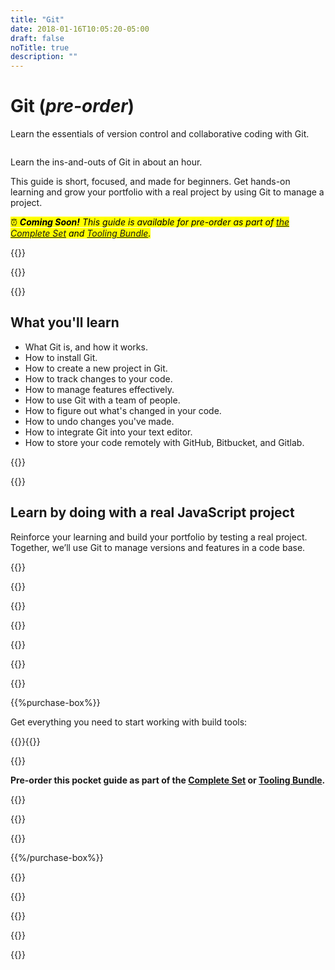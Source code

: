 ```yaml
---
title: "Git"
date: 2018-01-16T10:05:20-05:00
draft: false
noTitle: true
description: ""
---
```


<h1 class="no-padding-top no-margin-bottom h5 text-sans">Git (<em>pre-order</em>)</h1>
<p><span class="text-xlarge text-serif">Learn the essentials of version control and collaborative coding with&nbsp;Git.</span></p>

<img class="img-center img-hero" alt="" src="/img/guides/git.png">

<span class="text-large">Learn the ins-and-outs of Git in about an&nbsp;hour.</span>

This guide is short, focused, and made for beginners. Get hands-on learning and grow your portfolio with a real project by using Git to manage a project.

<p><mark>⏰ <em><strong>Coming Soon!</strong> This guide is available for pre-order as part of <a href="/complete-set/">the Complete Set</a> and <a href="/tooling-bundle/">Tooling&nbsp;Bundle</a>.</em></mark></p>

{{<cta for="guide">}}

<div class="padding-bottom-small">{{<pricing-link>}}</div>

{{<used-by>}}

## What you'll learn

- What Git is, and how it works.
- How to install Git.
- How to create a new project in Git.
- How to track changes to your code.
- How to manage features effectively.
- How to use Git with a team of people.
- How to figure out what's changed in your code.
- How to undo changes you've made.
- How to integrate Git into your text editor.
- How to store your code remotely with GitHub, Bitbucket, and Gitlab.

{{<formats>}}

{{<testimonial-group group="learn">}}

## Learn by doing with a real JavaScript project

<!-- <iframe src="https://player.vimeo.com/video/537344749?badge=0&amp;autopause=0&amp;loop=1&amp;player_id=0&amp;app_id=58479" width="400" height="300" frameborder="0" allow="autoplay; fullscreen; picture-in-picture" allowfullscreen></iframe> -->

Reinforce your learning and build your portfolio by testing a real project. Together, we’ll use Git to manage versions and features in a code base.

{{<bonuses>}}

{{<pricing-link>}}

{{<testimonial-group group="slack">}}

{{<skills>}}

<!-- ## A Sample Lesson

<figure>
	<iframe class="no-margin-bottom" src="https://player.vimeo.com/video/531873765?badge=0&amp;autopause=0&amp;player_id=0&amp;app_id=58479" width="1280" height="720" frameborder="0" allow="autoplay; fullscreen; picture-in-picture" allowfullscreen></iframe>
	<figcaption>How to get data from an API with the <code>fetch()</code> method.</figcaption>
</figure> -->

{{<sample>}}

{{<money-back>}}

{{<cta for="bio">}}

{{%purchase-box%}}

Get everything you need to start working with build tools:

{{<purchase-summary>}}{{</purchase-summary>}}

{{<cta for="guide-buy">}}

<p><strong>Pre-order this pocket guide as part of the <a href="/complete-set/">Complete Set</a> or <a href="/tooling-bundle/">Tooling&nbsp;Bundle</a>.</strong></p>

{{<purchase-link product="git">}}

{{<purchase-upsell upsell="tooling">}}

{{<sales-numbers>}}

{{%/purchase-box%}}

{{<testimonial-group group="purchase">}}

{{<faq>}}

{{<pricing-link>}}

{{<testimonial-group group="faq">}}

{{<not-ready-yet>}}
